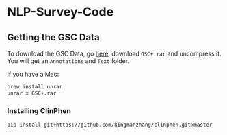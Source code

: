# NLP-Survey-Code

## Getting the GSC Data
To download the GSC Data, go [here](https://github.com/lasigeBioTM/IHP), download `GSC+.rar` and uncompress it. You will get an `Annotations` and `Text` folder.

If you have a Mac:
```bash
brew install unrar
unrar x GSC+.rar
```

### Installing ClinPhen
`pip install git+https://github.com/kingmanzhang/clinphen.git@master`

